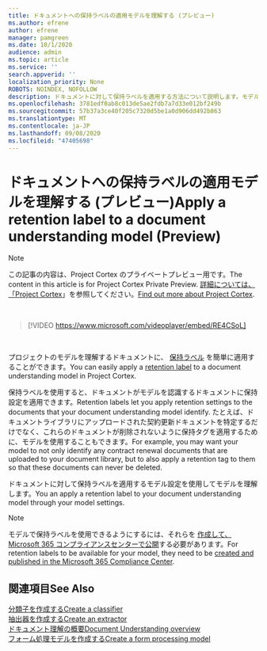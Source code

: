 ```yaml
---
title: ドキュメントへの保持ラベルの適用モデルを理解する (プレビュー)
ms.author: efrene
author: efrene
manager: pamgreen
ms.date: 10/1/2020
audience: admin
ms.topic: article
ms.service: ''
search.appverid: ''
localization_priority: None
ROBOTS: NOINDEX, NOFOLLOW
description: ドキュメントに対して保持ラベルを適用する方法について説明します。モデルを理解します。
ms.openlocfilehash: 3781edf0ab8c013de5ae2fdb7a7d33e012bf249b
ms.sourcegitcommit: 57b37a3ce40f205c7320d5be1a0d906dd492b863
ms.translationtype: MT
ms.contentlocale: ja-JP
ms.lasthandoff: 09/08/2020
ms.locfileid: "47405698"
---
```

# <a name="apply-a-retention-label-to-a-document-understanding-model-preview"></a><span data-ttu-id="8f5e4-103">ドキュメントへの保持ラベルの適用モデルを理解する (プレビュー)</span><span class="sxs-lookup"><span data-stu-id="8f5e4-103">Apply a retention label to a document understanding model (Preview)</span></span>

> [!Note] 
> <span data-ttu-id="8f5e4-104">この記事の内容は、Project Cortex のプライベートプレビュー用です。</span><span class="sxs-lookup"><span data-stu-id="8f5e4-104">The content in this article is for Project Cortex Private Preview.</span></span> <span data-ttu-id="8f5e4-105">[詳細については、「Project Cortex](https://aka.ms/projectcortex)」を参照してください。</span><span class="sxs-lookup"><span data-stu-id="8f5e4-105">[Find out more about Project Cortex](https://aka.ms/projectcortex).</span></span>

</br>

> [!VIDEO https://www.microsoft.com/videoplayer/embed/RE4CSoL]

</br>

<span data-ttu-id="8f5e4-106">プロジェクトのモデルを理解するドキュメントに、 [保持ラベル](https://docs.microsoft.com/microsoft-365/compliance/retention?view=o365-worldwide#retention-labels) を簡単に適用することができます。</span><span class="sxs-lookup"><span data-stu-id="8f5e4-106">You can easily apply a [retention label](https://docs.microsoft.com/microsoft-365/compliance/retention?view=o365-worldwide#retention-labels) to a document understanding model in Project Cortex.</span></span>

<span data-ttu-id="8f5e4-107">保持ラベルを使用すると、ドキュメントがモデルを認識するドキュメントに保持設定を適用できます。</span><span class="sxs-lookup"><span data-stu-id="8f5e4-107">Retention labels let you apply retention settings to the documents that your document understanding model identify.</span></span>  <span data-ttu-id="8f5e4-108">たとえば、ドキュメントライブラリにアップロードされた契約更新ドキュメントを特定するだけでなく、これらのドキュメントが削除されないように保持タグを適用するために、モデルを使用することもできます。</span><span class="sxs-lookup"><span data-stu-id="8f5e4-108">For example, you may want your model to not only identify any contract renewal documents that are uploaded to your document library, but to also apply a retention tag to them so that these documents can never be deleted.</span></span>

<span data-ttu-id="8f5e4-109">ドキュメントに対して保持ラベルを適用するモデル設定を使用してモデルを理解します。</span><span class="sxs-lookup"><span data-stu-id="8f5e4-109">You an apply a retention label to your document understanding model through your model settings.</span></span> 

> [!Note]
> <span data-ttu-id="8f5e4-110">モデルで保持ラベルを使用できるようにするには、それらを [作成して、Microsoft 365 コンプライアンスセンターで公開](https://docs.microsoft.com/microsoft-365/compliance/create-apply-retention-labels?view=o365-worldwide#how-to-create-and-publish-retention-labels)する必要があります。</span><span class="sxs-lookup"><span data-stu-id="8f5e4-110">For retention labels to be available for your model, they need to be [created and published in the Microsoft 365 Compliance Center](https://docs.microsoft.com/microsoft-365/compliance/create-apply-retention-labels?view=o365-worldwide#how-to-create-and-publish-retention-labels).</span></span>








## <a name="see-also"></a><span data-ttu-id="8f5e4-111">関連項目</span><span class="sxs-lookup"><span data-stu-id="8f5e4-111">See Also</span></span>
[<span data-ttu-id="8f5e4-112">分類子を作成する</span><span class="sxs-lookup"><span data-stu-id="8f5e4-112">Create a classifier</span></span>](create-a-classifier.md)</br>
[<span data-ttu-id="8f5e4-113">抽出器を作成する</span><span class="sxs-lookup"><span data-stu-id="8f5e4-113">Create an extractor</span></span>](create-an-extractor.md)</br>
[<span data-ttu-id="8f5e4-114">ドキュメント理解の概要</span><span class="sxs-lookup"><span data-stu-id="8f5e4-114">Document Understanding overview</span></span>](document-understanding-overview.md)</br>
[<span data-ttu-id="8f5e4-115">フォーム処理モデルを作成する</span><span class="sxs-lookup"><span data-stu-id="8f5e4-115">Create a form processing model</span></span>](create-a-form-processing-model.md)  




